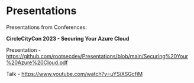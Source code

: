 # Presentations
Presentations from Conferences:

**CircleCityCon 2023 - Securing Your Azure Cloud**

Presentation - https://github.com/rootsecdev/Presentations/blob/main/Securing%20Your%20Azure%20Cloud.pdf

Talk - https://www.youtube.com/watch?v=uYSiXSGcfiM

